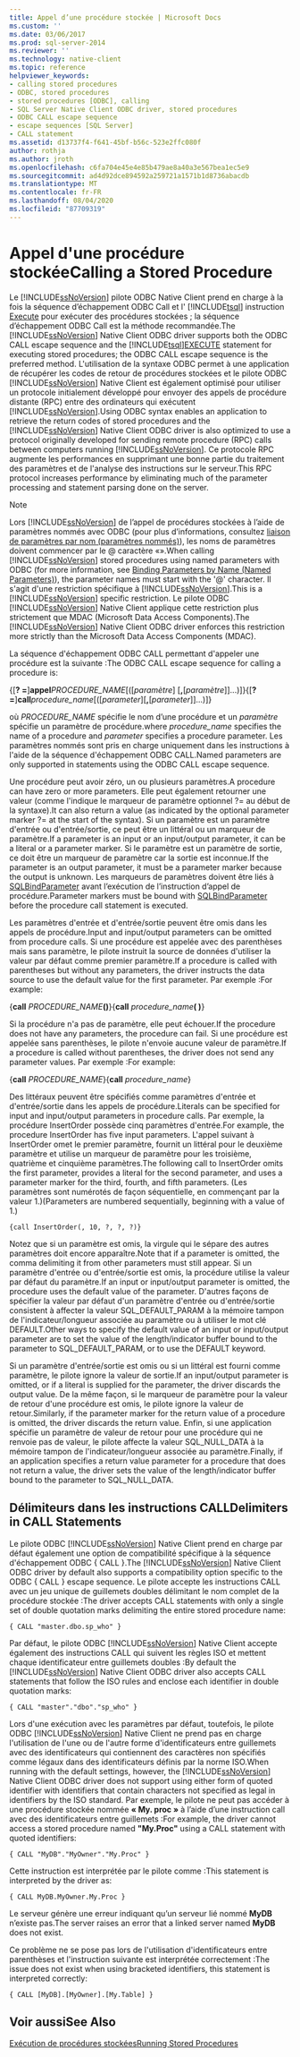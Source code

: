 ```yaml
---
title: Appel d’une procédure stockée | Microsoft Docs
ms.custom: ''
ms.date: 03/06/2017
ms.prod: sql-server-2014
ms.reviewer: ''
ms.technology: native-client
ms.topic: reference
helpviewer_keywords:
- calling stored procedures
- ODBC, stored procedures
- stored procedures [ODBC], calling
- SQL Server Native Client ODBC driver, stored procedures
- ODBC CALL escape sequence
- escape sequences [SQL Server]
- CALL statement
ms.assetid: d13737f4-f641-45bf-b56c-523e2ffc080f
author: rothja
ms.author: jroth
ms.openlocfilehash: c6fa704e45e4e85b479ae8a40a3e567bea1ec5e9
ms.sourcegitcommit: ad4d92dce894592a259721a1571b1d8736abacdb
ms.translationtype: MT
ms.contentlocale: fr-FR
ms.lasthandoff: 08/04/2020
ms.locfileid: "87709319"
---
```

# <a name="calling-a-stored-procedure"></a><span data-ttu-id="4aefb-102">Appel d'une procédure stockée</span><span class="sxs-lookup"><span data-stu-id="4aefb-102">Calling a Stored Procedure</span></span>
  <span data-ttu-id="4aefb-103">Le [!INCLUDE[ssNoVersion](../../includes/ssnoversion-md.md)] pilote ODBC Native Client prend en charge à la fois la séquence d’échappement ODBC Call et l' [!INCLUDE[tsql](../../includes/tsql-md.md)] instruction [Execute](/sql/t-sql/language-elements/execute-transact-sql) pour exécuter des procédures stockées ; la séquence d’échappement ODBC Call est la méthode recommandée.</span><span class="sxs-lookup"><span data-stu-id="4aefb-103">The [!INCLUDE[ssNoVersion](../../includes/ssnoversion-md.md)] Native Client ODBC driver supports both the ODBC CALL escape sequence and the [!INCLUDE[tsql](../../includes/tsql-md.md)][EXECUTE](/sql/t-sql/language-elements/execute-transact-sql) statement for executing stored procedures; the ODBC CALL escape sequence is the preferred method.</span></span> <span data-ttu-id="4aefb-104">L'utilisation de la syntaxe ODBC permet à une application de récupérer les codes de retour de procédures stockées et le pilote ODBC [!INCLUDE[ssNoVersion](../../includes/ssnoversion-md.md)] Native Client est également optimisé pour utiliser un protocole initialement développé pour envoyer des appels de procédure distante (RPC) entre des ordinateurs qui exécutent [!INCLUDE[ssNoVersion](../../includes/ssnoversion-md.md)].</span><span class="sxs-lookup"><span data-stu-id="4aefb-104">Using ODBC syntax enables an application to retrieve the return codes of stored procedures and the [!INCLUDE[ssNoVersion](../../includes/ssnoversion-md.md)] Native Client ODBC driver is also optimized to use a protocol originally developed for sending remote procedure (RPC) calls between computers running [!INCLUDE[ssNoVersion](../../includes/ssnoversion-md.md)].</span></span> <span data-ttu-id="4aefb-105">Ce protocole RPC augmente les performances en supprimant une bonne partie du traitement des paramètres et de l'analyse des instructions sur le serveur.</span><span class="sxs-lookup"><span data-stu-id="4aefb-105">This RPC protocol increases performance by eliminating much of the parameter processing and statement parsing done on the server.</span></span>  
  
> [!NOTE]  
>  <span data-ttu-id="4aefb-106">Lors [!INCLUDE[ssNoVersion](../../includes/ssnoversion-md.md)] de l’appel de procédures stockées à l’aide de paramètres nommés avec ODBC (pour plus d’informations, consultez [liaison de paramètres par nom (paramètres nommés)](https://go.microsoft.com/fwlink/?LinkID=209721)), les noms de paramètres doivent commencer par le \@ caractère «».</span><span class="sxs-lookup"><span data-stu-id="4aefb-106">When calling [!INCLUDE[ssNoVersion](../../includes/ssnoversion-md.md)] stored procedures using named parameters with ODBC (for more information, see [Binding Parameters by Name (Named Parameters)](https://go.microsoft.com/fwlink/?LinkID=209721)), the parameter names must start with the '\@' character.</span></span> <span data-ttu-id="4aefb-107">Il s'agit d'une restriction spécifique à [!INCLUDE[ssNoVersion](../../includes/ssnoversion-md.md)].</span><span class="sxs-lookup"><span data-stu-id="4aefb-107">This is a [!INCLUDE[ssNoVersion](../../includes/ssnoversion-md.md)] specific restriction.</span></span> <span data-ttu-id="4aefb-108">Le pilote ODBC [!INCLUDE[ssNoVersion](../../includes/ssnoversion-md.md)] Native Client applique cette restriction plus strictement que MDAC (Microsoft Data Access Components).</span><span class="sxs-lookup"><span data-stu-id="4aefb-108">The [!INCLUDE[ssNoVersion](../../includes/ssnoversion-md.md)] Native Client ODBC driver enforces this restriction more strictly than the Microsoft Data Access Components (MDAC).</span></span>  
  
 <span data-ttu-id="4aefb-109">La séquence d'échappement ODBC CALL permettant d'appeler une procédure est la suivante :</span><span class="sxs-lookup"><span data-stu-id="4aefb-109">The ODBC CALL escape sequence for calling a procedure is:</span></span>  
  
 <span data-ttu-id="4aefb-110">{[**? =**]**appel**_PROCEDURE_NAME_[([*paramètre*] [**,**[*paramètre*]]...)]}</span><span class="sxs-lookup"><span data-stu-id="4aefb-110">{[**?=**]**call**_procedure_name_[([*parameter*][**,**[*parameter*]]...)]}</span></span>  
  
 <span data-ttu-id="4aefb-111">où *PROCEDURE_NAME* spécifie le nom d’une procédure et un *paramètre* spécifie un paramètre de procédure.</span><span class="sxs-lookup"><span data-stu-id="4aefb-111">where *procedure_name* specifies the name of a procedure and *parameter* specifies a procedure parameter.</span></span> <span data-ttu-id="4aefb-112">Les paramètres nommés sont pris en charge uniquement dans les instructions à l'aide de la séquence d'échappement ODBC CALL.</span><span class="sxs-lookup"><span data-stu-id="4aefb-112">Named parameters are only supported in statements using the ODBC CALL escape sequence.</span></span>  
  
 <span data-ttu-id="4aefb-113">Une procédure peut avoir zéro, un ou plusieurs paramètres.</span><span class="sxs-lookup"><span data-stu-id="4aefb-113">A procedure can have zero or more parameters.</span></span> <span data-ttu-id="4aefb-114">Elle peut également retourner une valeur (comme l'indique le marqueur de paramètre optionnel ?= au début de la syntaxe).</span><span class="sxs-lookup"><span data-stu-id="4aefb-114">It can also return a value (as indicated by the optional parameter marker ?= at the start of the syntax).</span></span> <span data-ttu-id="4aefb-115">Si un paramètre est un paramètre d'entrée ou d'entrée/sortie, ce peut être un littéral ou un marqueur de paramètre.</span><span class="sxs-lookup"><span data-stu-id="4aefb-115">If a parameter is an input or an input/output parameter, it can be a literal or a parameter marker.</span></span> <span data-ttu-id="4aefb-116">Si le paramètre est un paramètre de sortie, ce doit être un marqueur de paramètre car la sortie est inconnue.</span><span class="sxs-lookup"><span data-stu-id="4aefb-116">If the parameter is an output parameter, it must be a parameter marker because the output is unknown.</span></span> <span data-ttu-id="4aefb-117">Les marqueurs de paramètres doivent être liés à [SQLBindParameter](../../relational-databases/native-client-odbc-api/sqlbindparameter.md) avant l’exécution de l’instruction d’appel de procédure.</span><span class="sxs-lookup"><span data-stu-id="4aefb-117">Parameter markers must be bound with [SQLBindParameter](../../relational-databases/native-client-odbc-api/sqlbindparameter.md) before the procedure call statement is executed.</span></span>  
  
 <span data-ttu-id="4aefb-118">Les paramètres d'entrée et d'entrée/sortie peuvent être omis dans les appels de procédure.</span><span class="sxs-lookup"><span data-stu-id="4aefb-118">Input and input/output parameters can be omitted from procedure calls.</span></span> <span data-ttu-id="4aefb-119">Si une procédure est appelée avec des parenthèses mais sans paramètre, le pilote instruit la source de données d'utiliser la valeur par défaut comme premier paramètre.</span><span class="sxs-lookup"><span data-stu-id="4aefb-119">If a procedure is called with parentheses but without any parameters, the driver instructs the data source to use the default value for the first parameter.</span></span> <span data-ttu-id="4aefb-120">Par exemple :</span><span class="sxs-lookup"><span data-stu-id="4aefb-120">For example:</span></span>  
  
 <span data-ttu-id="4aefb-121">{**call** _PROCEDURE_NAME_**()**}</span><span class="sxs-lookup"><span data-stu-id="4aefb-121">{**call** _procedure_name_**( )**}</span></span>  
  
 <span data-ttu-id="4aefb-122">Si la procédure n'a pas de paramètre, elle peut échouer.</span><span class="sxs-lookup"><span data-stu-id="4aefb-122">If the procedure does not have any parameters, the procedure can fail.</span></span> <span data-ttu-id="4aefb-123">Si une procédure est appelée sans parenthèses, le pilote n'envoie aucune valeur de paramètre.</span><span class="sxs-lookup"><span data-stu-id="4aefb-123">If a procedure is called without parentheses, the driver does not send any parameter values.</span></span> <span data-ttu-id="4aefb-124">Par exemple :</span><span class="sxs-lookup"><span data-stu-id="4aefb-124">For example:</span></span>  
  
 <span data-ttu-id="4aefb-125">{**call** _PROCEDURE_NAME_}</span><span class="sxs-lookup"><span data-stu-id="4aefb-125">{**call** _procedure_name_}</span></span>  
  
 <span data-ttu-id="4aefb-126">Des littéraux peuvent être spécifiés comme paramètres d'entrée et d'entrée/sortie dans les appels de procédure.</span><span class="sxs-lookup"><span data-stu-id="4aefb-126">Literals can be specified for input and input/output parameters in procedure calls.</span></span> <span data-ttu-id="4aefb-127">Par exemple, la procédure InsertOrder possède cinq paramètres d'entrée.</span><span class="sxs-lookup"><span data-stu-id="4aefb-127">For example, the procedure InsertOrder has five input parameters.</span></span> <span data-ttu-id="4aefb-128">L'appel suivant à InsertOrder omet le premier paramètre, fournit un littéral pour le deuxième paramètre et utilise un marqueur de paramètre pour les troisième, quatrième et cinquième paramètres.</span><span class="sxs-lookup"><span data-stu-id="4aefb-128">The following call to InsertOrder omits the first parameter, provides a literal for the second parameter, and uses a parameter marker for the third, fourth, and fifth parameters.</span></span> <span data-ttu-id="4aefb-129">(Les paramètres sont numérotés de façon séquentielle, en commençant par la valeur 1.)</span><span class="sxs-lookup"><span data-stu-id="4aefb-129">(Parameters are numbered sequentially, beginning with a value of 1.)</span></span>  
  
```  
{call InsertOrder(, 10, ?, ?, ?)}  
```  
  
 <span data-ttu-id="4aefb-130">Notez que si un paramètre est omis, la virgule qui le sépare des autres paramètres doit encore apparaître.</span><span class="sxs-lookup"><span data-stu-id="4aefb-130">Note that if a parameter is omitted, the comma delimiting it from other parameters must still appear.</span></span> <span data-ttu-id="4aefb-131">Si un paramètre d'entrée ou d'entrée/sortie est omis, la procédure utilise la valeur par défaut du paramètre.</span><span class="sxs-lookup"><span data-stu-id="4aefb-131">If an input or input/output parameter is omitted, the procedure uses the default value of the parameter.</span></span> <span data-ttu-id="4aefb-132">D'autres façons de spécifier la valeur par défaut d'un paramètre d'entrée ou d'entrée/sortie consistent à affecter la valeur SQL_DEFAULT_PARAM à la mémoire tampon de l'indicateur/longueur associée au paramètre ou à utiliser le mot clé DEFAULT.</span><span class="sxs-lookup"><span data-stu-id="4aefb-132">Other ways to specify the default value of an input or input/output parameter are to set the value of the length/indicator buffer bound to the parameter to SQL_DEFAULT_PARAM, or to use the DEFAULT keyword.</span></span>  
  
 <span data-ttu-id="4aefb-133">Si un paramètre d'entrée/sortie est omis ou si un littéral est fourni comme paramètre, le pilote ignore la valeur de sortie.</span><span class="sxs-lookup"><span data-stu-id="4aefb-133">If an input/output parameter is omitted, or if a literal is supplied for the parameter, the driver discards the output value.</span></span> <span data-ttu-id="4aefb-134">De la même façon, si le marqueur de paramètre pour la valeur de retour d'une procédure est omis, le pilote ignore la valeur de retour.</span><span class="sxs-lookup"><span data-stu-id="4aefb-134">Similarly, if the parameter marker for the return value of a procedure is omitted, the driver discards the return value.</span></span> <span data-ttu-id="4aefb-135">Enfin, si une application spécifie un paramètre de valeur de retour pour une procédure qui ne renvoie pas de valeur, le pilote affecte la valeur SQL_NULL_DATA à la mémoire tampon de l'indicateur/longueur associée au paramètre.</span><span class="sxs-lookup"><span data-stu-id="4aefb-135">Finally, if an application specifies a return value parameter for a procedure that does not return a value, the driver sets the value of the length/indicator buffer bound to the parameter to SQL_NULL_DATA.</span></span>  
  
## <a name="delimiters-in-call-statements"></a><span data-ttu-id="4aefb-136">Délimiteurs dans les instructions CALL</span><span class="sxs-lookup"><span data-stu-id="4aefb-136">Delimiters in CALL Statements</span></span>  
 <span data-ttu-id="4aefb-137">Le pilote ODBC [!INCLUDE[ssNoVersion](../../includes/ssnoversion-md.md)] Native Client prend en charge par défaut également une option de compatibilité spécifique à la séquence d'échappement ODBC { CALL }.</span><span class="sxs-lookup"><span data-stu-id="4aefb-137">The [!INCLUDE[ssNoVersion](../../includes/ssnoversion-md.md)] Native Client ODBC driver by default also supports a compatibility option specific to the ODBC { CALL } escape sequence.</span></span> <span data-ttu-id="4aefb-138">Le pilote accepte les instructions CALL avec un jeu unique de guillemets doubles délimitant le nom complet de la procédure stockée :</span><span class="sxs-lookup"><span data-stu-id="4aefb-138">The driver accepts CALL statements with only a single set of double quotation marks delimiting the entire stored procedure name:</span></span>  
  
```  
{ CALL "master.dbo.sp_who" }  
```  
  
 <span data-ttu-id="4aefb-139">Par défaut, le pilote ODBC [!INCLUDE[ssNoVersion](../../includes/ssnoversion-md.md)] Native Client accepte également des instructions CALL qui suivent les règles ISO et mettent chaque identificateur entre guillemets doubles :</span><span class="sxs-lookup"><span data-stu-id="4aefb-139">By default the [!INCLUDE[ssNoVersion](../../includes/ssnoversion-md.md)] Native Client ODBC driver also accepts CALL statements that follow the ISO rules and enclose each identifier in double quotation marks:</span></span>  
  
```  
{ CALL "master"."dbo"."sp_who" }  
```  
  
 <span data-ttu-id="4aefb-140">Lors d'une exécution avec les paramètres par défaut, toutefois, le pilote ODBC [!INCLUDE[ssNoVersion](../../includes/ssnoversion-md.md)] Native Client ne prend pas en charge l'utilisation de l'une ou de l'autre forme d'identificateurs entre guillemets avec des identificateurs qui contiennent des caractères non spécifiés comme légaux dans des identificateurs définis par la norme ISO.</span><span class="sxs-lookup"><span data-stu-id="4aefb-140">When running with the default settings, however, the [!INCLUDE[ssNoVersion](../../includes/ssnoversion-md.md)] Native Client ODBC driver does not support using either form of quoted identifier with identifiers that contain characters not specified as legal in identifiers by the ISO standard.</span></span> <span data-ttu-id="4aefb-141">Par exemple, le pilote ne peut pas accéder à une procédure stockée nommée **« My. proc »** à l’aide d’une instruction call avec des identificateurs entre guillemets :</span><span class="sxs-lookup"><span data-stu-id="4aefb-141">For example, the driver cannot access a stored procedure named **"My.Proc"** using a CALL statement with quoted identifiers:</span></span>  
  
```  
{ CALL "MyDB"."MyOwner"."My.Proc" }  
```  
  
 <span data-ttu-id="4aefb-142">Cette instruction est interprétée par le pilote comme :</span><span class="sxs-lookup"><span data-stu-id="4aefb-142">This statement is interpreted by the driver as:</span></span>  
  
```  
{ CALL MyDB.MyOwner.My.Proc }  
```  
  
 <span data-ttu-id="4aefb-143">Le serveur génère une erreur indiquant qu’un serveur lié nommé **MyDB** n’existe pas.</span><span class="sxs-lookup"><span data-stu-id="4aefb-143">The server raises an error that a linked server named **MyDB** does not exist.</span></span>  
  
 <span data-ttu-id="4aefb-144">Ce problème ne se pose pas lors de l'utilisation d'identificateurs entre parenthèses et l'instruction suivante est interprétée correctement :</span><span class="sxs-lookup"><span data-stu-id="4aefb-144">The issue does not exist when using bracketed identifiers, this statement is interpreted correctly:</span></span>  
  
```  
{ CALL [MyDB].[MyOwner].[My.Table] }  
```  
  
## <a name="see-also"></a><span data-ttu-id="4aefb-145">Voir aussi</span><span class="sxs-lookup"><span data-stu-id="4aefb-145">See Also</span></span>  
 [<span data-ttu-id="4aefb-146">Exécution de procédures stockées</span><span class="sxs-lookup"><span data-stu-id="4aefb-146">Running Stored Procedures</span></span>](../../relational-databases/native-client-odbc-stored-procedures/running-stored-procedures.md)  
  
  
